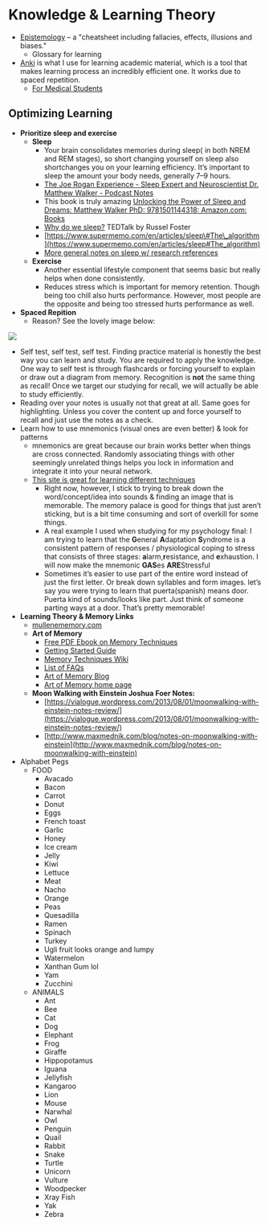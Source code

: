 # Knowledge & Learning Theory

* [Epistemology](https://wiki.xxiivv.com/#epistemology) – a "cheatsheet including fallacies, effects, illusions and biases."
  * Glossary for learning
* [Anki](https://apps.ankiweb.net) is what I use for learning academic material, which is a tool that makes learning process an incredibly efficient one. It works due to spaced repetition. 
  * [For Medical Students](https://www.reddit.com/r/medicalschoolanki/comments/bu4en7/the_longawaited_anking_overhaul/)

## Optimizing Learning

* **Prioritize sleep and exercise**
  * **Sleep**
    * Your brain consolidates memories during sleep\( in both NREM and REM stages\), so short changing yourself on sleep also shortchanges you on your learning efficiency. It’s important to sleep the amount your body needs, generally 7–9 hours. 
    * [The Joe Rogan Experience - Sleep Expert and Neuroscientist Dr. Matthew Walker - Podcast Notes](https://podcastnotes.org/2018/04/29/why-we-sleep/)
    * This book is truly amazing [Unlocking the Power of Sleep and Dreams: Matthew Walker PhD: 9781501144318: Amazon.com: Books](https://amzn.to/2sLOhtR)
    * [Why do we sleep?](https://www.ted.com/talks/russell_foster_why_do_we_sleep?language=en) TEDTalk by Russel Foster
    * [https://www.supermemo.com/en/articles/sleep\#The\_algorithm](https://www.supermemo.com/en/articles/sleep#The_algorithm)
    * [More general notes on sleep w/ research references](../health-and-fitness/sleep.md)
  * **Exercise**
    * Another essential lifestyle component that seems basic but really helps when done consistently. 
    * Reduces stress which is important for memory retention. Though being too chill also hurts performance. However, most people are the opposite and being too stressed hurts performance as well. 
* **Spaced Repition**
  * Reason? See the lovely image below:

![](https://qph.fs.quoracdn.net/main-qimg-981db170a48505f85c5befb3741d1308)

* Self test, self test, self test. Finding practice material is honestly the best way you can learn and study. You are required to apply the knowledge. One way to self test is through flashcards or forcing yourself to explain or draw out a diagram from memory. Recognition is **not** the same thing as recall! Once we target our studying for recall, we will actually be able to study efficiently.
* Reading over your notes is usually not that great at all. Same goes for highlighting. Unless you cover the content up and force yourself to recall and just use the notes as a check.
* Learn how to use mnemonics \(visual ones are even better\) & look for patterns
  * mnemonics are great because our brain works better when things are cross connected. Randomly associating things with other seemingly unrelated things helps you lock in information and integrate it into your neural network.
  * [This site is great for learning different techniques](https://artofmemory.com/)
    * Right now, however, I stick to trying to break down the word/concept/idea into sounds & finding an image that is memorable. The memory palace is good for things that just aren’t sticking, but is a bit time consuming and sort of overkill for some things.
    * A real example I used when studying for my psychology final: I am trying to learn that the **G**eneral **A**daptation **S**yndrome is a consistent pattern of responses / physiological coping to stress that consists of three stages: **a**larm,**r**esistance, and **e**xhaustion. I will now make the mnemonic **GAS**es **ARE**Stressful
    * Sometimes it’s easier to use part of the entire word instead of just the first letter. Or break down syllables and form images. let’s say you were trying to learn that puerta\(spanish\) means door. Puerta kind of sounds/looks like part. Just think of someone parting ways at a door. That’s pretty memorable!
* **Learning Theory & Memory Links**
  * [mullenememory.com](https://mullenmemory.com)
  * **Art of Memory**
    * [Free PDF Ebook on Memory Techniques ](https://artofmemory.com/ebook)
    * [Getting Started Guide  ](https://artofmemory.com/start)
    * [Memory Techniques Wiki  ](https://artofmemory.com/wiki/Main_Page)
    * [List of FAQs  ](https://artofmemory.com/faqs)
    * [Art of Memory Blog ](https://blog.artofmemory.com/)
    * [Art of Memory home page ](https://artofmemory.com/)
  * **Moon Walking with Einstein Joshua Foer Notes:**
    * [https://vialogue.wordpress.com/2013/08/01/moonwalking-with-einstein-notes-review/](https://vialogue.wordpress.com/2013/08/01/moonwalking-with-einstein-notes-review/) 
    * [http://www.maxmednik.com/blog/notes-on-moonwalking-with-einstein](http://www.maxmednik.com/blog/notes-on-moonwalking-with-einstein)
* Alphabet Pegs
  * FOOD
    * Avacado
    * Bacon
    * Carrot
    * Donut
    * Eggs
    * French toast
    * Garlic
    * Honey
    * Ice cream
    * Jelly
    * Kiwi
    * Lettuce
    * Meat
    * Nacho
    * Orange
    * Peas
    * Quesadilla
    * Ramen
    * Spinach
    * Turkey
    * Ugli fruit looks orange and lumpy
    * Watermelon
    * Xanthan Gum lol 
    * Yam
    * Zucchini
  * ANIMALS
    * Ant
    * Bee
    * Cat
    * Dog
    * Elephant
    * Frog 
    * Giraffe
    * Hippopotamus
    * Iguana
    * Jellyfish
    * Kangaroo
    * Lion
    * Mouse
    * Narwhal
    * Owl
    * Penguin
    * Quail
    * Rabbit
    * Snake
    * Turtle
    * Unicorn
    * Vulture
    * Woodpecker
    * Xray Fish
    * Yak
    * Zebra

